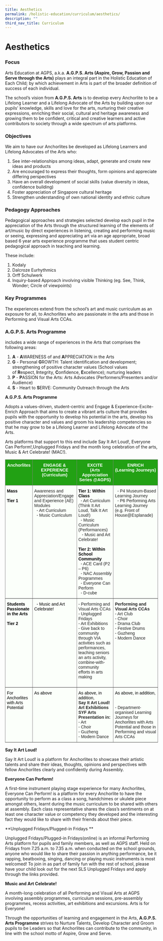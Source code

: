 ```yaml
---
title: Aesthetics
permalink: /holistic-education/curriculum/aesthetics/
description: ""
third_nav_title: Curriculum
---
```

Aesthetics
==========

  

### Focus

Arts Education at AGPS, a.k.a.&nbsp;**A.G.P.S. Arts (Aspire, Grow, Passion and Serve through the Arts)**&nbsp;plays an integral part in the Holistic Education of Each Child; by which achievement in Arts is part of the broader definition of success of each individual.  

The school’s vision from&nbsp;**A.G.P.S. Arts**&nbsp;is to develop every Anchorlite to be a Lifelong Learner and a Lifelong Advocate of the Arts by building upon our pupils' knowledge, skills and love for the arts, nurturing their creative expressions, enriching their social, cultural and heritage awareness and growing them to be confident, critical and creative learners and active contributors to society through a wide spectrum of arts platforms.

  

### Objectives

We aim to have our Anchorlites be developed as Lifelong Learners and Lifelong Advocates of the Arts who:  

1.  See inter-relationships among ideas, adapt, generate and create new ideas and products
2.  Are encouraged to express their thoughts, form opinions and appreciate differing perspectives
3.  Have an overall development of social skills (value diversity in ideas, confidence building)
4.  Foster appreciation of Singapore cultural heritage
5.  Strengthen understanding of own national identity and ethnic culture

### Pedagogy Approaches

Pedagogical approaches and strategies selected develop each pupil in the appreciation of the Arts through the structured learning of the elements of art/music by direct experiences in listening, creating and performing music or seeing, expressing and appreciating art via an age appropriate, broad based 6 year arts experience programme that uses student centric pedagogical approach in teaching and learning.&nbsp;

These include:

1.  Kodaly
2.  Dalcroze Eurhythmics
3.  Orff Schulwerk
4.  Inquiry-based Approach involving visible Thinking (eg. See, Think, Wonder; Circle of viewpoints)


### Key Programmes

The experiences extend from the school’s art and music curriculum as an exposure for all, to Anchorlites who are passionate in the arts and those in Performing and Visual Arts CCAs.  

  

### A.G.P.S. Arts Programme

includes a wide range of experiences in the Arts that comprises the following areas:  

1.  **A**&nbsp;\-&nbsp;**A**WARENESS of and&nbsp;**A**PPRECIATION in the Arts
2.  **G**&nbsp;\- Personal&nbsp;**G**ROWTH: Talent identification and development; strengthening of positive character values (School values of&nbsp;**R**espect,&nbsp;**I**ntegrity,&nbsp;**C**onfidence,&nbsp;**E**xcellence); nurturing leaders
3.  **P**&nbsp;\-&nbsp;**P**ASSION for the Arts: Arts Advocates (Performers/Presenters and/or Audience)
4.  **S**&nbsp;\- Heart to&nbsp;**S**ERVE: Community Outreach through the Arts

  

**A.G.P.S. Arts Programme**&nbsp;

Adopts a values-driven, student-centric and Engage &amp; Experience-Excite-Enrich Approach that aims to create a vibrant arts culture that provides pupils with the opportunity to develop his potential in the arts, develop his positive character and values and groom his leadership competencies so that he may grow to be a Lifelong Learner and Lifelong Advocate of the Arts.&nbsp;

Arts platforms that support to this end include Say It Art Loud!, Everyone Can Perform!,Unplugged Fridays and the month long celebration of the arts, Music &amp; Art Celebrate! (MAC!).


<style type="text/css">
.tg  {border-collapse:collapse;border-spacing:0;}
.tg td{border-color:black;border-style:solid;border-width:1px;font-family:Arial, sans-serif;font-size:14px;
  overflow:hidden;padding:10px 5px;word-break:normal;}
.tg th{border-color:black;border-style:solid;border-width:1px;font-family:Arial, sans-serif;font-size:14px;
  font-weight:normal;overflow:hidden;padding:10px 5px;word-break:normal;}
.tg .tg-3yc9{background-color:#22A114;border-color:inherit;color:#FFF;font-weight:bold;text-align:center;vertical-align:top}
.tg .tg-n9k0{background-color:#FBFFFA;border-color:inherit;color:#222;text-align:left;vertical-align:top}
</style>
<table class="tg">
<thead>
  <tr>
    <th class="tg-3yc9">Anchorlites<br></th>
    <th class="tg-3yc9">ENGAGE &amp; EXPERIENCE<br>(Curriculum)<br></th>
    <th class="tg-3yc9">EXCITE<br><span style="background-color:transparent">(Arts Appreciation Series @AGPS) </span><br></th>
    <th class="tg-3yc9">ENRICH<br><span style="background-color:transparent">(Learning Journeys)</span></th>
  </tr>
</thead>
<tbody>
  <tr>
    <td class="tg-n9k0"><span style="font-weight:bold;color:#000">Mass<br><br>Tier 1</span><br></td>
<td class="tg-n9k0"><span style="background-color:transparent">Awareness and Appreciation/Engage and Experience (AE) Modules<br>&nbsp;&nbsp;-	Art Curriculum<br>&nbsp;&nbsp;-	Music Curriculum</span><br></td>
		<td class="tg-n9k0"><span style="font-weight:bold;color:#000">Tier 1: Within Class<br></span><span style="background-color:transparent">&nbsp;&nbsp;- Art Curriculum (Think It Art Loud, Talk It Art Loud!)<br>&nbsp;&nbsp;- Music Curriculum (Performances)<br>&nbsp;&nbsp; - Music and Art Celebrate!<br><br><span style="font-weight:bold;color:#000">Tier 2: Within School Community</span><br><span style="background-color:transparent">&nbsp;&nbsp;-	ACE Card (P2 – P6)<br>&nbsp;&nbsp;- NAC Assembly Programmes<br>&nbsp;&nbsp;- Everyone Can Perform&nbsp;&nbsp;<br>&nbsp;&nbsp;-	D-cube</span></span></td>
    <td class="tg-n9k0">&nbsp;&nbsp;-	P4 Museum-Based Learning Journey<br>&nbsp;&nbsp;-	P6 Performing Arts Learning Journey<br> (e.g. Front of House@Esplanade)
</td>
  </tr>
  <tr>
    <td class="tg-n9k0"><span style="font-weight:bold;color:#000">Students Passionate in the Arts <br><br>Tier 2</span><br></td>
    <td class="tg-n9k0"><span style="font-weight:normal;color:#000">&nbsp;&nbsp;- Music and Art Celebrate!</span><br><br></td>
    <td class="tg-n9k0"><span style="background-color:transparent">- Performing and Visual Arts CCAs </span><br><span style="background-color:transparent">- Unplugged Fridays</span><br><span style="background-color:transparent">- Art Exhibitions</span><br><span style="background-color:transparent">- Give back to community through VIA activities such as performances, teaching seniors an arts activity, combine-with- community efforts in arts making</span><br><br></td>
    <td class="tg-n9k0"><span style="font-weight:bold;background-color:transparent">Performing and Visual Arts CCAs</span><span style="background-color:transparent"> </span><br><span style="background-color:transparent">- Art Club</span><br>- Choir<br><span style="background-color:transparent">- Drama Club</span><br>- Festive Drums<br><span style="background-color:transparent">- Guzheng</span><br><span style="background-color:transparent">- Modern Dance</span></td>
  </tr>
  <tr>
    <td class="tg-n9k0"><span style="font-weight:normal;color:#000">For Anchorlites with Arts Potential</span><br></td>
    <td class="tg-n9k0"><span style="font-weight:normal;color:#000">As above</span><br><br></td>
    <td class="tg-n9k0"><span style="font-weight:normal;color:#000">As above, in addition,</span><br><span style="font-weight:bold;background-color:transparent">Say It Art Loud! </span><br><span style="font-weight:bold;background-color:transparent">Art Exhibitions</span><span style="background-color:transparent"> </span><br><span style="font-weight:bold;background-color:transparent">SYF Arts Presentation in: </span><br><span style="background-color:transparent">- Art </span><br><span style="background-color:transparent">- Choir </span><br><span style="background-color:transparent">- Guzheng </span><br><span style="background-color:transparent">- Modern Dance </span><br></td>
    <td class="tg-n9k0"><span style="font-weight:normal;color:#000">As above, in addition,</span><br><br><br><span style="background-color:transparent">- Department-organised Learning Journeys for Anchorlites with Arts Potential and those in Performing and visual Arts CCAs </span></td>
  </tr>
</tbody>
</table>

**Say It Art Loud!**

Say It Art Loud! is a platform for Anchorlites to showcase their artistic talents and share their ideas, thoughts, opinions and perspectives with fellow Anchorlites clearly and confidently during Assembly.

**Everyone Can Perform!**

A first-time instrument playing stage experience for many Anchorlites, Everyone Can Perform! is a platform for every Anchorlite to have the opportunity to perform as a class a song, handchimes or ukulele piece amongst others, learnt during the music curriculum to be shared with others at assembly. Each class representative shares the class’s sentiments on at least one character value or competency they developed and the interesting fact they would like to share with their friends about their piece.  

**Unplugged Fridays/Plugged-in Fridays **

Unplugged Fridays/Plugged-in Fridays(online) is an informal Performing Arts platform for pupils and family members, as well as AGPS staff. Held on Fridays from 7.25 a.m. to 7.35 a.m. when conducted on the school grounds, anyone who would like to share their passion in anything performance, be it rapping, beatboxing, singing, dancing or playing music instruments is most welcomed! To join in as part of family fun with the rest of school, please have your child look out for the next SLS Unplugged Fridays and apply through the links provided.
 

**Music and Art Celebrate!**

A month-long celebration of all Performing and Visual Arts at AGPS involving assembly programmes, curriculum sessions, pre-assembly programmes, recess activities, art exhibitions and excursions. Arts is for Everyone!

Through the opportunities of learning and engagement in the Arts,&nbsp;**A.G.P.S. Arts Programme**&nbsp;strives to Nurture Talents, Develop Character and Groom pupils to be Leaders so that Anchorlites can contribute to the community, in line with the school motto of Aspire, Grow and Serve.